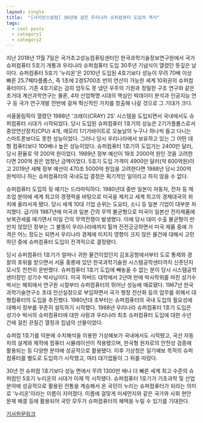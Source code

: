 ```yaml
---
layout: single
title:  "[사이언스칼럼] 30년에 걸친 우리나라 슈퍼컴퓨터 도입의 역사"
tags:
  - cool posts
  - category1
  - category2
---
```


지난 2018년 11월 7일은 국가초고성능컴퓨팅센터인 한국과학기술정보연구원에서 국가슈퍼컴퓨터 5호기 개통과 우리나라 슈퍼컴퓨터 도입 30주년 기념식이 열렸던 뜻깊은 날이다. 슈퍼컴퓨터 5호기 '누리온'은 2010년 도입된 4호기보다 성능이 무려 70배 이상 빠른 25.7페타플롭스, 즉 1초에 2경5700조 번의 연산이 가능한 세계 10위권의 슈퍼컴퓨터이다. 기존 4호기로는 감히 엄두도 못 냈던 우주의 기원과 정밀한 구조 연구와 같은 초거대 계산과학연구는 물론, 4차 산업혁명 시대의 핵심인 빅데이터 분석과 인공지능 연구 등 국가 연구개발 전반에 걸쳐 혁신적인 가치를 창출해 나갈 것으로 그 기대가 크다.

서울올림픽이 열렸던 1988년 '크레이(CRAY) 2S' 시스템을 도입되면서 국내에서도 슈퍼컴퓨터 시대가 시작되었다. 당시 도입된 슈퍼컴퓨터 1호기의 성능은 2기가플롭스로서 중앙연산장치(CPU) 4개, 메모리 1기가바이트로 오늘날의 누구나 하나씩 들고 다니는 스마트폰보다도 못한 성능이었다. 그러나 당시 우리나라에서 보유하고 있는 그 어떤 대형 컴퓨터보다 100배나 높은 성능이었다. 슈퍼컴퓨터 1호기의 도입가는 2400만 달러, 당시 환율로 약 200억 원이었다. 1989년 정부 예산이 19조 2000억 원인 것을 고려한다면 200억 원은 엄청난 금액이었다. 5호기 도입 가격이 4900만 달러(약 600억원)이고 2019년 새해 정부 예산이 470조 5000억 원임을 고려한다면 1988년 당시 200억 원씩이나 하는 슈퍼컴퓨터의 국내도입 결정은 획기적인 일이라고 하지 않을 수 없다.

슈퍼컴퓨터 도입의 뒷 얘기는 드라마틱하다. 1980년대 중반 일본이 자동자, 전자 등 제조업 분야에 세계 최고의 경쟁력을 바탕으로 미국을 제치고 세계 최고의 경제대국의 위치에 올라서게 됐다. 당시 세계 10대 기업 순위는 도요타, 소니 등 일본 기업이 대부분 차지했다. 급기야 1987년에 미국과 일본 간의 무역 불균형으로 미국이 일본산 전자제품에 보복관세를 매기면서 미일 간의 무역전쟁이 발생했다. 이에 당시 대미 수출 불균형이 만만치 않았던 정부는 그 불똥이 우리나라에까지 튈까 전전긍긍하면서 미국 제품 중에 가격은 어느 정도는 되면서 우리나라 경제에 미치지 영향이 크지 않은 물건에 대해서 고민하던 중에 슈퍼컴퓨터 도입이 전격적으로 결정됐다.

당시 슈퍼컴퓨터 1호기가 얼마나 귀한 물건이었던지 김포공항에서부터 도로 통제와 경찰의 호위를 받으면서 서울 홍릉에 있던 한국과학기술원 시스템공학센터까지 신줏단지 모시듯 천천히 운반했다. 슈퍼컴퓨터 1호기 도입에 빼놓을 수 없는 분이 당시 시스템공학센터장인 성기수 박사님이다. 미국 하버드 대학에서 2년여 만에 박사학위를 마친 성기수 박사는 해외에서 연구원 시절부터 슈퍼컴퓨터의 뛰어난 성능에 매료됐다. 1967년 한국과학기술연구소 초대 전산실장으로 부임하면서 국가 행정 전산화 등의 업무를 위해서 대형컴퓨터의 도입을 추진했다. 1980년대 초부터는 슈퍼컴퓨터의 국내 도입의 필요성에 대해서 정부를 꾸준히 설득하기 시작했다. 1988년 우리나라 슈퍼컴퓨터 1호기 도입은 성기수 박사의 슈퍼컴퓨터에 대한 사랑과 우리나라 최초 슈퍼컴퓨터 도입에 대한 수년 간에 걸친 끈질긴 열정과 집념의 산물이었다.

슈퍼컴 1호기를 덕분에 수치해석을 이용한 기상예보가 국내에서도 시작됐고, 국산 자동차의 설계와 제작에 컴퓨터 시뮬레이션이 적용됐으며, 한국형 원자로의 안전성 검증에 활용되는 등 다양한 분야에 성공적으로 활용됐다. 이후 기상청은 일기예보 목적의 슈퍼컴퓨터를 별도로 도입하기 시작했고, 여러 대기업들이 그 뒤를 따랐다.

30년 전 슈퍼컴 1호기보다 성능 면에서 무려 1300만 배나 더 빠른 세계 최고 수준의 슈퍼컴인 5호기 누리온의 시대가 이제 막 시작됐다. 슈퍼컴퓨터 1호기가 기초과학 및 산업 분야에 성공적으로 활용된 전통을 계승해서 온 국민이 누리는 슈퍼컴퓨터가 되라는 의미로 '누리온'이라는 이름이 지어졌다. 이름에 걸맞게 미세먼지와 같은 국가와 사회 현안 문제 해결 등에 활용되어 국민 모두가 슈퍼컴퓨터의 혜택을 누릴 수 있기를 기대한다.

[기사원문링크](http://www.joongdo.co.kr/web/view.php?key=20190124010009507)
